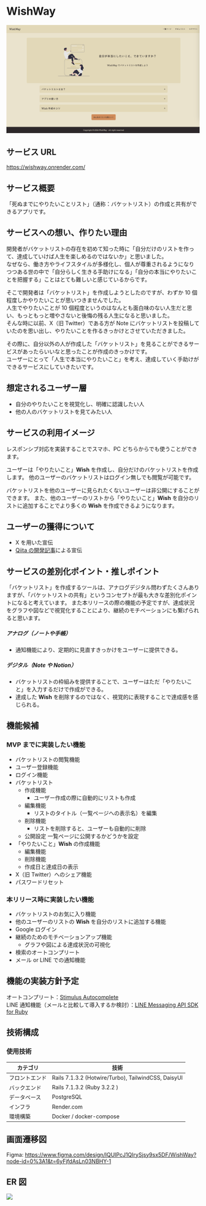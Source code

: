 # WishWay

![top_page](/app/assets/images/top_page.png)

## サービス URL

https://wishway.onrender.com/

## サービス概要

「死ぬまでにやりたいことリスト」（通称：バケットリスト）の作成と共有ができるアプリです。<br>

## サービスへの想い、作りたい理由

開発者がバケットリストの存在を初めて知った時に「自分だけのリストを作って、達成していけば人生を楽しめるのではないか」と思いました。<br>
なぜなら、働き方やライフスタイルが多様化し、個人が尊重されるようになりつつある世の中で「自分らしく生きる手助けになる」「自分の本当にやりたいことを把握する」ことはとても難しいと感じているからです。<br>

そこで開発者は「バケットリスト」を作成しようとしたのですが、わずか 10 個程度しかやりたいことが思いつきませんでした。<br>
人生でやりたいことが 10 個程度というのはなんとも面白味のない人生だと思い、もっともっと増やさないと後悔の残る人生になると思いました。<br>
そんな時に以前、X（旧 Twitter）である方が Note にバケットリストを投稿していたのを思い出し、やりたいことを作るきっかけとさせていただきました。<br>

その際に、自分以外の人が作成した「バケットリスト」を見ることができるサービスがあったらいいなと思ったことが作成のきっかけです。<br>
ユーザーにとって「人生で本当にやりたいこと」を考え、達成していく手助けができるサービスにしていきたいです。

## 想定されるユーザー層

- 自分のやりたいことを視覚化し、明確に認識したい人
- 他の人のバケットリストを見てみたい人

## サービスの利用イメージ

レスポンシブ対応を実装することでスマホ、PC どちらからでも使うことができます。

ユーザーは「やりたいこと」**Wish** を作成し、自分だけのバケットリストを作成します。
他のユーザーのバケットリストはログイン無しでも閲覧が可能です。<br>

バケットリストを他のユーザーに見られたくないユーザーは非公開にすることができます。
また、他のユーザーのリストから「やりたいこと」**Wish** を自分のリストに追加することでより多くの **Wish** を作成できるようになります。

## ユーザーの獲得について

- X を用いた宣伝
- [Qiita の開発記事](https://qiita.com/sumisumi2000/items/9e5184c7f5616961e5e2)による宣伝

## サービスの差別化ポイント・推しポイント

「バケットリスト」を作成するツールは、アナログデジタル問わずたくさんありますが、「バケットリストの共有」というコンセプトが最も大きな差別化ポイントになると考えています。
また本リリースの際の機能の予定ですが、達成状況をグラフや図などで視覚化することにより、継続のモチベーションにも繋げられると思います。

##### アナログ（ノートや手帳）

- 通知機能により、定期的に見直すきっかけをユーザーに提供できる。

##### デジタル（Note や Notion）

- バケットリストの枠組みを提供することで、ユーザーはただ「やりたいこと」を入力するだけで作成ができる。
- 達成した **Wish** を削除するのではなく、視覚的に表現することで達成感を感じられる。

## 機能候補

### MVP までに実装したい機能

- バケットリストの閲覧機能
- ユーザー登録機能
- ログイン機能
- バケットリスト
  - 作成機能
    - ユーザー作成の際に自動的にリストも作成
  - 編集機能
    - リストのタイトル（一覧ページへの表示名）を編集
  - 削除機能
    - リストを削除すると、ユーザーも自動的に削除
  - 公開設定
    一覧ページに公開するかどうかを設定
- 「やりたいこと」**Wish** の作成機能
  - 編集機能
  - 削除機能
  - 作成日と達成日の表示
- X（旧 Twitter）へのシェア機能
- パスワードリセット

### 本リリース時に実装したい機能

- バケットリストのお気に入り機能
- 他のユーザーのリストの **Wish** を自分のリストに追加する機能
- Google ログイン
- 継続のためのモチベーションアップ機能
  - グラフや図による達成状況の可視化
- 検索のオートコンプリート
- メール or LINE での通知機能

## 機能の実装方針予定

オートコンプリート：[Stimulus Autocomplete](https://github.com/afcapel/stimulus-autocomplete)<br>
LINE 通知機能（メールと比較して導入するか検討）：[LINE Messaging API SDK for Ruby](https://github.com/line/line-bot-sdk-ruby)

## 技術構成

### 使用技術

| カテゴリ       | 技術                                                |
| -------------- | --------------------------------------------------- |
| フロントエンド | Rails 7.1.3.2 (Hotwire/Turbo), TailwindCSS, DaisyUI |
| バックエンド   | Rails 7.1.3.2 (Ruby 3.2.2 )                         |
| データベース   | PostgreSQL                                          |
| インフラ       | Render.com                                          |
| 環境構築       | Docker / docker-compose                             |

## 画面遷移図

Figma: https://www.figma.com/design/IQUIPcJ1QIrySjsy9sx5DF/WishWay?node-id=0%3A1&t=6yFjfdAsLn03NBHY-1

## ER 図

![](https://i.gyazo.com/d16f39677fe775661822ba839110c0df.png)
